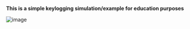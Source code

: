 **This is a simple keylogging simulation/example for education purposes**

![image](https://github.com/user-attachments/assets/bd919330-cd24-4dc3-9f8f-80c3e8baa6a5)
